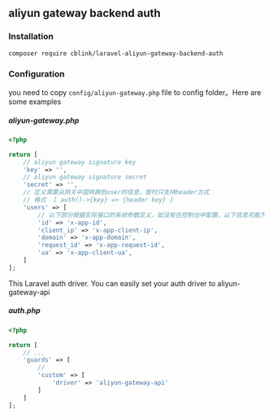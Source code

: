 ## aliyun gateway backend auth

### Installation

```shell script
composer require cblink/laravel-aliyun-gateway-backend-auth
```

### Configuration

you need to copy `config/aliyun-gateway.php` file to config folder。Here are some examples

##### aliyun-gateway.php
```php
<?php

return [
    // aliyun gateway signature key 
    'key' => '',
    // aliyun gateway signature secret 
    'secret' => '',
    // 定义需要从网关中国转换到user的信息，暂时只支持header方式
    // 格式  [ auth()->{key} => {header key} ]
    'users' => [
        // 以下部分根据实际接口的系统参数定义，如没有在控制台中配置，以下信息可能为null
        'id' => 'x-app-id',
        'client_ip' => 'x-app-client-ip',
        'domain' => 'x-app-domain',
        'request_id' => 'x-app-request-id',
        'ua' => 'x-app-client-ua',
    ]
];
```

This Laravel auth driver. You can easily set your auth driver to aliyun-gateway-api

##### auth.php

```php
<?php

return [
    // ... 
    'guards' => [
        // 
        'custom' => [
            'driver' => 'aliyun-gateway-api'
        ]
    ]
];
```

